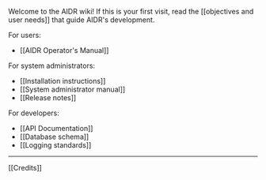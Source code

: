 Welcome to the AIDR wiki! If this is your first visit, read the [[objectives and user needs]] that guide AIDR's development.

For users:

* [[AIDR Operator's Manual]]

For system administrators:

* [[Installation instructions]]
* [[System administrator manual]]
* [[Release notes]]

For developers:

* [[API Documentation]]
* [[Database schema]]
* [[Logging standards]]

***

[[Credits]]



